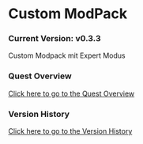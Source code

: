 # Custom ModPack

### Current Version: v0.3.3

Custom Modpack mit Expert Modus

### Quest Overview

[Click here to go to the Quest Overview](quests.md)

### Version History

[Click here to go to the Version History](VERSIONS.md)

